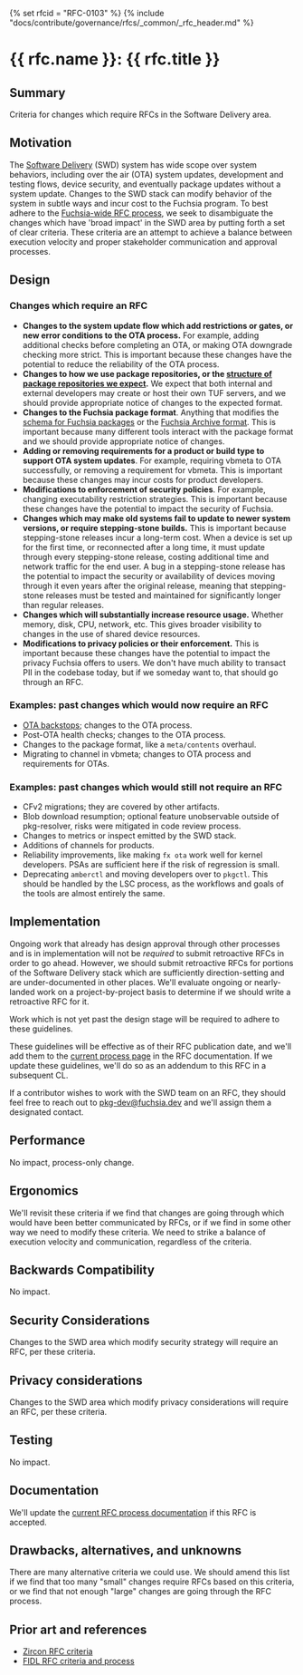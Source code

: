 <!-- mdformat off(templates not supported) -->
{% set rfcid = "RFC-0103" %}
{% include "docs/contribute/governance/rfcs/_common/_rfc_header.md" %}
# {{ rfc.name }}: {{ rfc.title }}
<!-- SET the `rfcid` VAR ABOVE. DO NOT EDIT ANYTHING ELSE ABOVE THIS LINE. -->

<!-- mdformat on -->

<!-- This should begin with an H2 element (for example, ## Summary).-->

## Summary
Criteria for changes which require RFCs in the Software Delivery area.

## Motivation

The [Software Delivery][swd] (SWD) system has wide scope over system behaviors,
including over the air (OTA) system updates, development and testing flows,
device security, and eventually package updates without a system update. Changes
to the SWD stack can modify behavior of the system in subtle ways and incur cost
to the Fuchsia program. To best adhere to the
[Fuchsia-wide RFC process][rfc-process], we seek to disambiguate the changes
which have 'broad impact' in the SWD area by putting forth a set of clear
criteria. These criteria are an attempt to achieve a balance between execution
velocity and proper stakeholder communication and approval processes.


## Design

### Changes which require an RFC

*   **Changes to the system update flow which add restrictions or gates, or new
    error conditions to the OTA process.** For example, adding additional checks
    before completing an OTA, or making OTA downgrade checking more strict. This
    is important because these changes have the potential to reduce the
    reliability of the OTA process.
*   **Changes to how we use package repositories, or the [structure of package
    repositories we expect][tuf-structure].** We expect that both internal and
    external developers may create or host their own TUF servers, and we should
    provide appropriate notice of changes to the expected format.
*   **Changes to the Fuchsia package format**. Anything that modifies the
    [schema for Fuchsia packages][package-schema] or the [Fuchsia Archive
    format][far-format]. This is important because many different tools interact
    with the package format and we should provide appropriate notice of changes.
*   **Adding or removing requirements for a product or build type to support OTA
    system updates**. For example, requiring vbmeta to OTA successfully, or
    removing a requirement for vbmeta. This is important because these changes
    may incur costs for product developers.
*   **Modifications to enforcement of security policies**. For example, changing
    executability restriction strategies. This is important because these
    changes have the potential to impact the security of Fuchsia.
*   **Changes which may make old systems fail to update to newer system
    versions, or require stepping-stone builds.** This is important because
    stepping-stone releases incur a long-term cost. When a device is set up for
    the first time, or reconnected after a long time, it must update through
    every stepping-stone release, costing additional time and network traffic
    for the end user. A bug in a stepping-stone release has the potential to
    impact the security or availability of devices moving through it even years
    after the original release, meaning that stepping-stone releases must be
    tested and maintained for significantly longer than regular releases.
*   **Changes which will substantially increase resource usage.** Whether
    memory, disk, CPU, network, etc. This gives broader visibility to changes in
    the use of shared device resources.
*   **Modifications to privacy policies or their enforcement.** This is
    important because these changes have the potential to impact the privacy
    Fuchsia offers to users. We don't have much ability to transact PII in the
    codebase today, but if we someday want to, that should go through an RFC.


### Examples: past changes which would now require an RFC

*   [OTA backstops][ota-backstops]; changes to the OTA process.
*   Post-OTA health checks; changes to the OTA process.
*   Changes to the package format, like a `meta/contents` overhaul.
*   Migrating to channel in vbmeta; changes to OTA process and requirements for
    OTAs.


### Examples: past changes which would still not require an RFC

*   CFv2 migrations; they are covered by other artifacts.
*   Blob download resumption; optional feature unobservable outside of
    pkg-resolver, risks were mitigated in code review process.
*   Changes to metrics or inspect emitted by the SWD stack.
*   Additions of channels for products.
*   Reliability improvements, like making `fx ota` work well for kernel
    developers. PSAs are sufficient here if the risk of regression is small.
*   Deprecating `amberctl` and moving developers over to `pkgctl`. This should
    be handled by the LSC process, as the workflows and goals of the tools are
    almost entirely the same.


## Implementation

Ongoing work that already has design approval through other processes and is in
implementation will not be _required_ to submit retroactive RFCs in order to go
ahead. However, we should submit retroactive RFCs for portions of the Software
Delivery stack which are sufficiently direction-setting and are under-documented
in other places. We'll evaluate ongoing or nearly-landed work on a
project-by-project basis to determine if we should write a retroactive RFC for
it.

Work which is not yet past the design stage will be required to adhere to
these guidelines.

These guidelines will be effective as of their RFC publication date, and we'll
add them to the [current process page][current-process] in the RFC
documentation. If we update these guidelines, we'll do so as an addendum to this
RFC in a subsequent CL.

If a contributor wishes to work with the SWD team on an RFC, they should feel
free to reach out to <pkg-dev@fuchsia.dev> and we'll assign them a designated
contact.

## Performance

No impact, process-only change.

## Ergonomics

We'll revisit these criteria if we find that changes are going through which
would have been better communicated by RFCs, or if we find in some other way we
need to modify these criteria. We need to strike a balance of execution velocity
and communication, regardless of the criteria.

## Backwards Compatibility

No impact.

## Security Considerations

Changes to the SWD area which modify security strategy will require an RFC,
per these criteria.

## Privacy considerations

Changes to the SWD area which modify privacy considerations will require an RFC,
per these criteria.

## Testing

No impact.

## Documentation

We'll update the [current RFC process documentation][current-process] if this
RFC is accepted.

## Drawbacks, alternatives, and unknowns

There are many alternative criteria we could use. We should amend this list if
we find that too many "small" changes require RFCs based on this criteria, or we
find that not enough "large" changes are going through the RFC process.

## Prior art and references

* [Zircon RFC criteria][zircon-criteria]
* [FIDL RFC criteria and process][fidl-criteria]

[current-process]: /contribute/governance/rfcs/rfc_process.md
[far-format]: /development/source_code/archive_format.md
[fidl-criteria]: 0049_fidl_tuning_process_evolution.md#criteria
[ota-backstops]: /contribute/governance/rfcs/0071_ota_backstop.md
[package-schema]: /concepts/packages/package.md#structure-of-a-package
[rfc-process]: /contribute/governance/rfcs/0001_rfc_process.md
[swd]: /contribute/governance/areas/README.md#software-delivery
[tuf-structure]: /concepts/packages/software_update_system.md#merkle-root
[zircon-criteria]: 0006_addendum_to_rfc_process_for_zircon.md
